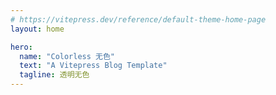 ```yaml
---
# https://vitepress.dev/reference/default-theme-home-page
layout: home

hero:
  name: "Colorless 无色"
  text: "A Vitepress Blog Template"
  tagline: 透明无色
---
```

